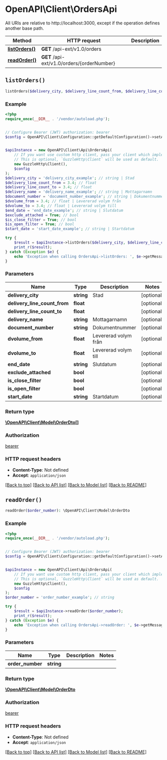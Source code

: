 # OpenAPI\Client\OrdersApi

All URIs are relative to http://localhost:3000, except if the operation defines another base path.

| Method | HTTP request | Description |
| ------------- | ------------- | ------------- |
| [**listOrders()**](OrdersApi.md#listOrders) | **GET** /api-ext/v1.0/orders |  |
| [**readOrder()**](OrdersApi.md#readOrder) | **GET** /api-ext/v1.0/orders/{orderNumber} |  |


## `listOrders()`

```php
listOrders($delivery_city, $delivery_line_count_from, $delivery_line_count_to, $delivery_name, $document_number, $dvolume_from, $dvolume_to, $end_date, $exclude_attached, $is_close_filter, $is_open_filter, $start_date): \OpenAPI\Client\Model\OrderDto[]
```



### Example

```php
<?php
require_once(__DIR__ . '/vendor/autoload.php');


// Configure Bearer (JWT) authorization: bearer
$config = OpenAPI\Client\Configuration::getDefaultConfiguration()->setAccessToken('YOUR_ACCESS_TOKEN');


$apiInstance = new OpenAPI\Client\Api\OrdersApi(
    // If you want use custom http client, pass your client which implements `GuzzleHttp\ClientInterface`.
    // This is optional, `GuzzleHttp\Client` will be used as default.
    new GuzzleHttp\Client(),
    $config
);
$delivery_city = 'delivery_city_example'; // string | Stad
$delivery_line_count_from = 3.4; // float
$delivery_line_count_to = 3.4; // float
$delivery_name = 'delivery_name_example'; // string | Mottagarnamn
$document_number = 'document_number_example'; // string | Dokumentnummer
$dvolume_from = 3.4; // float | Levererad volym från
$dvolume_to = 3.4; // float | Levererad volym till
$end_date = 'end_date_example'; // string | Slutdatum
$exclude_attached = True; // bool
$is_close_filter = True; // bool
$is_open_filter = True; // bool
$start_date = 'start_date_example'; // string | Startdatum

try {
    $result = $apiInstance->listOrders($delivery_city, $delivery_line_count_from, $delivery_line_count_to, $delivery_name, $document_number, $dvolume_from, $dvolume_to, $end_date, $exclude_attached, $is_close_filter, $is_open_filter, $start_date);
    print_r($result);
} catch (Exception $e) {
    echo 'Exception when calling OrdersApi->listOrders: ', $e->getMessage(), PHP_EOL;
}
```

### Parameters

| Name | Type | Description  | Notes |
| ------------- | ------------- | ------------- | ------------- |
| **delivery_city** | **string**| Stad | [optional] |
| **delivery_line_count_from** | **float**|  | [optional] |
| **delivery_line_count_to** | **float**|  | [optional] |
| **delivery_name** | **string**| Mottagarnamn | [optional] |
| **document_number** | **string**| Dokumentnummer | [optional] |
| **dvolume_from** | **float**| Levererad volym från | [optional] |
| **dvolume_to** | **float**| Levererad volym till | [optional] |
| **end_date** | **string**| Slutdatum | [optional] |
| **exclude_attached** | **bool**|  | [optional] |
| **is_close_filter** | **bool**|  | [optional] |
| **is_open_filter** | **bool**|  | [optional] |
| **start_date** | **string**| Startdatum | [optional] |

### Return type

[**\OpenAPI\Client\Model\OrderDto[]**](../Model/OrderDto.md)

### Authorization

[bearer](../../README.md#bearer)

### HTTP request headers

- **Content-Type**: Not defined
- **Accept**: `application/json`

[[Back to top]](#) [[Back to API list]](../../README.md#endpoints)
[[Back to Model list]](../../README.md#models)
[[Back to README]](../../README.md)

## `readOrder()`

```php
readOrder($order_number): \OpenAPI\Client\Model\OrderDto
```



### Example

```php
<?php
require_once(__DIR__ . '/vendor/autoload.php');


// Configure Bearer (JWT) authorization: bearer
$config = OpenAPI\Client\Configuration::getDefaultConfiguration()->setAccessToken('YOUR_ACCESS_TOKEN');


$apiInstance = new OpenAPI\Client\Api\OrdersApi(
    // If you want use custom http client, pass your client which implements `GuzzleHttp\ClientInterface`.
    // This is optional, `GuzzleHttp\Client` will be used as default.
    new GuzzleHttp\Client(),
    $config
);
$order_number = 'order_number_example'; // string

try {
    $result = $apiInstance->readOrder($order_number);
    print_r($result);
} catch (Exception $e) {
    echo 'Exception when calling OrdersApi->readOrder: ', $e->getMessage(), PHP_EOL;
}
```

### Parameters

| Name | Type | Description  | Notes |
| ------------- | ------------- | ------------- | ------------- |
| **order_number** | **string**|  | |

### Return type

[**\OpenAPI\Client\Model\OrderDto**](../Model/OrderDto.md)

### Authorization

[bearer](../../README.md#bearer)

### HTTP request headers

- **Content-Type**: Not defined
- **Accept**: `application/json`

[[Back to top]](#) [[Back to API list]](../../README.md#endpoints)
[[Back to Model list]](../../README.md#models)
[[Back to README]](../../README.md)
